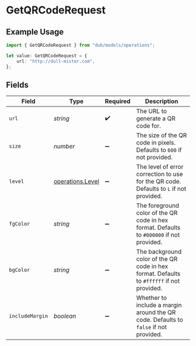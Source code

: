 # GetQRCodeRequest

## Example Usage

```typescript
import { GetQRCodeRequest } from "dub/models/operations";

let value: GetQRCodeRequest = {
    url: "http://dull-mister.com",
};
```

## Fields

| Field                                                                                     | Type                                                                                      | Required                                                                                  | Description                                                                               |
| ----------------------------------------------------------------------------------------- | ----------------------------------------------------------------------------------------- | ----------------------------------------------------------------------------------------- | ----------------------------------------------------------------------------------------- |
| `url`                                                                                     | *string*                                                                                  | :heavy_check_mark:                                                                        | The URL to generate a QR code for.                                                        |
| `size`                                                                                    | *number*                                                                                  | :heavy_minus_sign:                                                                        | The size of the QR code in pixels. Defaults to `600` if not provided.                     |
| `level`                                                                                   | [operations.Level](../../models/operations/level.md)                                      | :heavy_minus_sign:                                                                        | The level of error correction to use for the QR code. Defaults to `L` if not provided.    |
| `fgColor`                                                                                 | *string*                                                                                  | :heavy_minus_sign:                                                                        | The foreground color of the QR code in hex format. Defaults to `#000000` if not provided. |
| `bgColor`                                                                                 | *string*                                                                                  | :heavy_minus_sign:                                                                        | The background color of the QR code in hex format. Defaults to `#ffffff` if not provided. |
| `includeMargin`                                                                           | *boolean*                                                                                 | :heavy_minus_sign:                                                                        | Whether to include a margin around the QR code. Defaults to `false` if not provided.      |